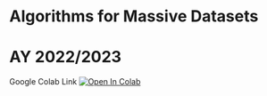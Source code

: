 # Algorithms for Massive Datasets
# AY 2022/2023
Google Colab Link
[![Open In Colab](https://colab.research.google.com/assets/colab-badge.svg)](https://colab.research.google.com/drive/1k8hNN_YSeqb7QjOTEmt5X_LYLNIusxf-#scrollTo=TwYPeB57BnGQ)
